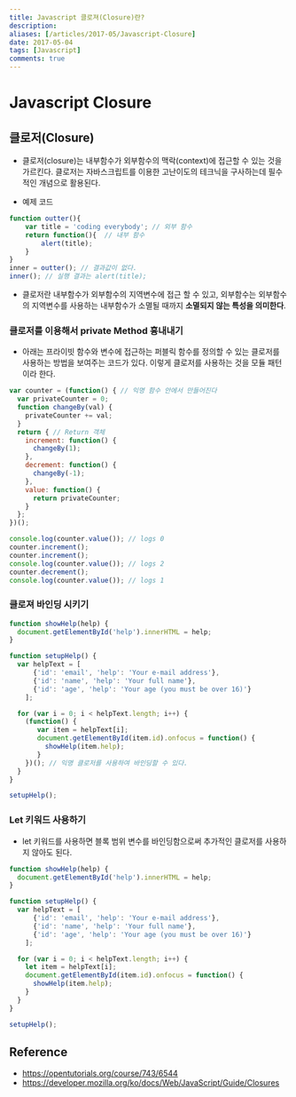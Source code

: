 ```yaml
---
title: Javascript 클로져(Closure)란?
description: 
aliases: [/articles/2017-05/Javascript-Closure]
date: 2017-05-04
tags: [Javascript]
comments: true
---
```

# Javascript Closure
## 클로저(Closure)
- 클로저(closure)는 내부함수가 외부함수의 맥락(context)에 접근할 수 있는 것을 가르킨다. 클로저는 자바스크립트를 이용한 고난이도의 테크닉을 구사하는데 필수적인 개념으로 활용된다.

- 예제 코드

``` javascript
function outter(){
    var title = 'coding everybody'; // 외부 함수
    return function(){  // 내부 함수
        alert(title);
    }
}
inner = outter(); // 결과값이 없다.
inner(); // 실행 결과는 alert(title);
```

- 클로저란 내부함수가 외부함수의 지역변수에 접근 할 수 있고, 외부함수는 외부함수의 지역변수를 사용하는 내부함수가 소멸될 때까지 **소멸되지 않는 특성을 의미한다**.

### 클로저를 이용해서 private Method 흉내내기
- 아래는 프라이빗 함수와 변수에 접근하는 퍼블릭 함수를 정의할 수 있는 클로저를 사용하는 방법을 보여주는 코드가 있다. 이렇게 클로저를 사용하는 것을 모듈 패턴이라 한다.

``` javascript
var counter = (function() { // 익명 함수 안에서 만들어진다
  var privateCounter = 0;
  function changeBy(val) {
    privateCounter += val;
  }
  return { // Return 객체
    increment: function() {
      changeBy(1);
    },
    decrement: function() {
      changeBy(-1);
    },
    value: function() {
      return privateCounter;
    }
  };
})();

console.log(counter.value()); // logs 0
counter.increment();
counter.increment();
console.log(counter.value()); // logs 2
counter.decrement();
console.log(counter.value()); // logs 1
```

### 클로져 바인딩 시키기

``` javascript
function showHelp(help) {
  document.getElementById('help').innerHTML = help;
}

function setupHelp() {
  var helpText = [
      {'id': 'email', 'help': 'Your e-mail address'},
      {'id': 'name', 'help': 'Your full name'},
      {'id': 'age', 'help': 'Your age (you must be over 16)'}
    ];

  for (var i = 0; i < helpText.length; i++) {
    (function() {
       var item = helpText[i];
       document.getElementById(item.id).onfocus = function() {
         showHelp(item.help);
       }
    })(); // 익명 클로저를 사용하여 바인딩할 수 있다.
  }
}

setupHelp();
```


### Let 키워드 사용하기
- let 키워드를 사용하면 블록 범위 변수를 바인딩함으로써 추가적인 클로저를 사용하지 않아도 된다.

``` javascript
function showHelp(help) {
  document.getElementById('help').innerHTML = help;
}

function setupHelp() {
  var helpText = [
      {'id': 'email', 'help': 'Your e-mail address'},
      {'id': 'name', 'help': 'Your full name'},
      {'id': 'age', 'help': 'Your age (you must be over 16)'}
    ];

  for (var i = 0; i < helpText.length; i++) {
    let item = helpText[i];
    document.getElementById(item.id).onfocus = function() {
      showHelp(item.help);
    }
  }
}

setupHelp();
```


## Reference
- <https://opentutorials.org/course/743/6544>
- <https://developer.mozilla.org/ko/docs/Web/JavaScript/Guide/Closures>
